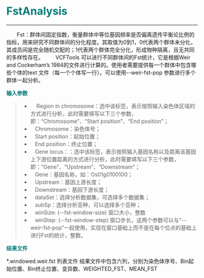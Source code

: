 # <font color="#007979">FstAnalysis</font>

---

&#160; &#160; &#160; &#160;Fst：群体间固定指数，衡量群体中等位基因频率是否偏离遗传平衡论比例的指标，用来研究不同群体间的分化程度。其取值为0到1，0代表两个群体未分化，其成员间是完全随机交配的；1代表两个群体完全分化，形成物种隔离，且无共同的多样性存在。
&#160; &#160; &#160; &#160;VCFTools 可以进行不同群体间的Fst统计，它是根据Weir and Cockerham’s 1984的文件进行计算的。使用者需要提供每一个群体中包含哪些个体的text 文件（每一个个体写一行）。可以使用--weir-fst-pop 参数进行多个群体一起分析。

**<font color="#007979">输入参数</font>**

> * &#160; &#160; Region in chromosome：选中该标签，表示按照输入染色体区域的方式进行分析，此时需要填写以下三个参数，即：“Chromosome”、“Start position”、“End position”；
> * &#160; &#160;<label id='chromsome'>Chromosome：</label>染色体号；
> * &#160; &#160;<label id='start'>Start position：</label>起始位置；
> * &#160; &#160;<label id='end'>End position：</label>终止位置；
> * &#160; &#160;Gene locus：：选中该标签，表示按照输入基因名称以及距离该基因上下游位置距离的方式进行分析，此时需要填写以下三个参数，即：“Gene”、“Upstream”、“Downstream”；
> * &#160; &#160;<label id='gene'>Gene：</label>基因名称，如：Os01g0100100；
> * &#160; &#160;<label id='upstream'>Upstream：</label>基因上游长度；
> * &#160; &#160;<label id='downstream'>Downstream：</label>基因下游长度；
> * &#160; &#160;<label id='dataset'>dataSet：</label>选择分析数据集，可选择多个数据集；
> * &#160; &#160;<label id='subSp'>subSp：</label>选择分析亚种，可以选择多个亚种；
> * &#160; &#160;<label id='winSize'>winSize:</label> (--fst-window-size)  窗口大小，整数
> * &#160; &#160;<label id='winStep'>winStep:</label>  (--fst-window-step)  窗口步长，这两个参数可以与“--weir-fst-pop”一起使用，实现在窗口基础上而不是在每个位点的基础上进行Fst的统计，整数。

**<font color="#007979">结果文件</font>**

*.windowed.weir.fst 列表文件
结果文件中包含六列，分别为染色体序号、Bin起始位置、Bin终止位置、变异数、WEIGHTED_FST、MEAN_FST
